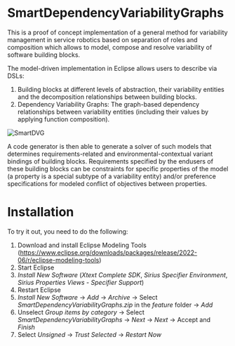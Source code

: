 # SmartDependencyVariabilityGraphs
This is a proof of concept implementation of a general method for variability management in service robotics based on separation of roles and composition which allows to model, compose and resolve variability of software building blocks.

The model-driven implementation in Eclipse allows users to describe via DSLs: 
1) Building blocks at different levels of abstraction, their variability entities and the decomposition relationships between building blocks.
2) Dependency Variability Graphs: The graph-based dependency relationships between variability entities (including their values by applying function composition).

![SmartDVG](https://user-images.githubusercontent.com/95618174/184310493-5eee7d3d-2adc-4d50-8133-f214e9da46d3.png)

A code generator is then able to generate a solver of such models that determines requirements-related and environmental-contextual variant bindings of building blocks. Requirements specified by the endusers of these building blocks can be constraints for specific properties of the model (a property is a special subtype of a variability entity) and/or preference specifications for modeled conflict of objectives between properties.  

# Installation
To try it out, you need to do the following:
1) Download and install Eclipse Modeling Tools (https://www.eclipse.org/downloads/packages/release/2022-06/r/eclipse-modeling-tools)
2) Start Eclipse
3) *Install New Software* (*Xtext Complete SDK*, *Sirius Specifier Environment*, *Sirius Properties Views - Specifier Support*)
4) Restart Eclipse
5) *Install New Software* -> *Add* -> *Archive* -> Select *SmartDependencyVariabilityGraphs.zip* in the *feature* folder -> *Add*
6) Unselect *Group items by category* -> Select *SmartDependencyVariabilityGraphs* -> *Next* -> *Next* -> Accept and *Finish*
7) Select *Unsigned* -> *Trust Selected* -> *Restart Now*

